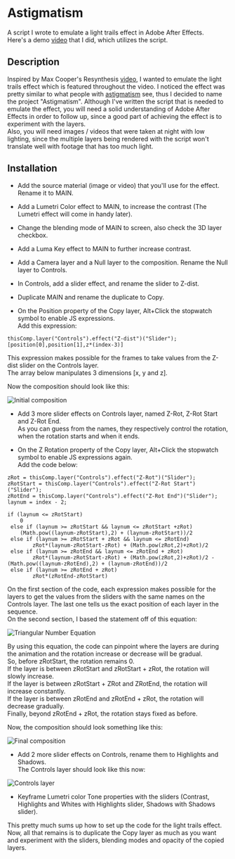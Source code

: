 # Astigmatism

A script I wrote to emulate a light trails effect in Adobe After Effects.\
Here's a demo [video](https://youtu.be/mX5hkP6o_e4) that I did, which utilizes the script.

## Description

Inspired by Max Cooper's Resynthesis [video](https://www.youtube.com/watch?v=Kpm1l0HfkV0), I wanted to emulate the light trails effect which is featured throughout the video. I noticed the effect was pretty similar to what people with [astigmatism](https://en.wikipedia.org/wiki/Astigmatism) see, thus I decided to name the project "Astigmatism". Although I've written the script that is needed to emulate the effect, you will need a solid understanding of Adobe After Effects in order to follow up, since a good part of achieving the effect is to experiment with the layers.\
Also, you will need images / videos that were taken at night with low lighting, since the multiple layers being rendered with the script won't translate well with footage that has too much light.

## Installation

- Add the source material (image or video) that you'll use for the effect. Rename it to MAIN.

- Add a Lumetri Color effect to MAIN, to increase the contrast (The Lumetri effect will come in handy later).

- Change the blending mode of MAIN to screen, also check the 3D layer checkbox.

- Add a Luma Key effect to MAIN to further increase contrast.

- Add a Camera layer and a Null layer to the composition. Rename the Null layer to Controls.

- In Controls, add a slider effect, and rename the slider to Z-dist.

- Duplicate MAIN and rename the duplicate to Copy.

- On the Position property of the Copy layer, Alt+Click the stopwatch symbol to enable JS expressions.\
  Add this expression:

```
thisComp.layer("Controls").effect("Z-dist")("Slider");
[position[0],position[1],z*(index-3)]
```

This expression makes possible for the frames to take values from the Z-dist slider on the Controls layer.\
The array below manipulates 3 dimensions [x, y and z].

Now the composition should look like this:

![Initial composition](https://i.imgur.com/T044oor.png)

- Add 3 more slider effects on Controls layer, named Z-Rot, Z-Rot Start and Z-Rot End.\
  As you can guess from the names, they respectively control the rotation, when the rotation starts and when it ends.

- On the Z Rotation property of the Copy layer, Alt+Click the stopwatch symbol to enable JS expressions again.\
  Add the code below:

```
zRot = thisComp.layer("Controls").effect("Z-Rot")("Slider");
zRotStart = thisComp.layer("Controls").effect("Z-Rot Start")("Slider");
zRotEnd = thisComp.layer("Controls").effect("Z-Rot End")("Slider");
laynum = index - 2;

if (laynum <= zRotStart)
	0
 else if (laynum >= zRotStart && laynum <= zRotStart +zRot)
 	(Math.pow((laynum-zRotStart),2) + (laynum-zRotStart))/2
 else if (laynum >= zRotStart + zRot && laynum <= zRotEnd)
    	zRot*(laynum-zRotStart-zRot) + (Math.pow(zRot,2)+zRot)/2
 else if (laynum >= zRotEnd && laynum <= zRotEnd + zRot)
    	zRot*(laynum-zRotStart-zRot) + (Math.pow(zRot,2)+zRot)/2 - (Math.pow((laynum-zRotEnd),2) + (laynum-zRotEnd))/2
 else if (laynum >= zRotEnd + zRot)
    	zRot*(zRotEnd-zRotStart)
```

On the first section of the code, each expression makes possible for the layers to get the values from the sliders with the same names on the Controls layer. The last one tells us the exact position of each layer in the sequence.\
On the second section, I based the statement off of this equation:

![Triangular Number Equation](https://i.imgur.com/Powv4Im.png)

By using this equation, the code can pinpoint where the layers are during the animation and the rotation increase or decrease will be gradual.\
So, before zRotStart, the rotation remains 0.\
If the layer is between zRotStart and zRotStart + zRot, the rotation will slowly increase.\
If the layer is between zRotStart + ZRot and ZRotEnd, the rotation will increase constantly.\
If the layer is between zRotEnd and zRotEnd + zRot, the rotation will decrease gradually.\
Finally, beyond zRotEnd + zRot, the rotation stays fixed as before.

Now, the composition should look something like this:

![Final composition](https://i.imgur.com/N1CKHlW.png)

- Add 2 more slider effects on Controls, rename them to Highlights and Shadows.\
  The Controls layer should look like this now:

![Controls layer](https://i.imgur.com/VDkz2Lh.png)

- Keyframe Lumetri color Tone properties with the sliders (Contrast, Highlights and Whites with Highlights slider, Shadows with Shadows slider).

This pretty much sums up how to set up the code for the light trails effect. Now, all that remains is to duplicate the Copy layer as much as you want and experiment with the sliders, blending modes and opacity of the copied layers.
